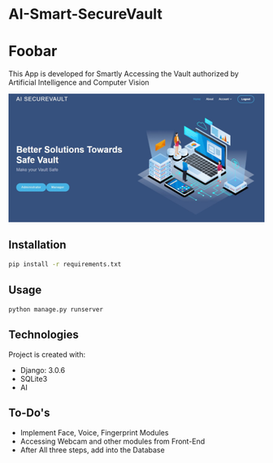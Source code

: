 # AI-Smart-SecureVault

# Foobar

This App is developed for Smartly Accessing the Vault authorized by Artificial Intelligence and Computer Vision


![Homeage](./static/screenshot_1_homepage.jpg)

## Installation


```bash
pip install -r requirements.txt
```

## Usage

```python
python manage.py runserver
```

## Technologies
Project is created with:
* Django: 3.0.6
* SQLite3
* AI

## To-Do's
* Implement Face, Voice, Fingerprint Modules
* Accessing Webcam and other modules from Front-End 
* After All three steps, add into the Database 